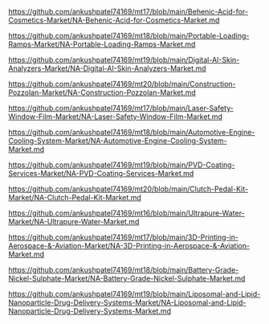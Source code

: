 <p><a href="https://github.com/ankushpatel74169/mt17/blob/main/Behenic-Acid-for-Cosmetics-Market/NA-Behenic-Acid-for-Cosmetics-Market.md">https://github.com/ankushpatel74169/mt17/blob/main/Behenic-Acid-for-Cosmetics-Market/NA-Behenic-Acid-for-Cosmetics-Market.md</a></p><p><a href="https://github.com/ankushpatel74169/mt18/blob/main/Portable-Loading-Ramps-Market/NA-Portable-Loading-Ramps-Market.md">https://github.com/ankushpatel74169/mt18/blob/main/Portable-Loading-Ramps-Market/NA-Portable-Loading-Ramps-Market.md</a></p><p><a href="https://github.com/ankushpatel74169/mt19/blob/main/Digital-AI-Skin-Analyzers-Market/NA-Digital-AI-Skin-Analyzers-Market.md">https://github.com/ankushpatel74169/mt19/blob/main/Digital-AI-Skin-Analyzers-Market/NA-Digital-AI-Skin-Analyzers-Market.md</a></p><p><a href="https://github.com/ankushpatel74169/mt20/blob/main/Construction-Pozzolan-Market/NA-Construction-Pozzolan-Market.md">https://github.com/ankushpatel74169/mt20/blob/main/Construction-Pozzolan-Market/NA-Construction-Pozzolan-Market.md</a></p><p><a href="https://github.com/ankushpatel74169/mt17/blob/main/Laser-Safety-Window-Film-Market/NA-Laser-Safety-Window-Film-Market.md">https://github.com/ankushpatel74169/mt17/blob/main/Laser-Safety-Window-Film-Market/NA-Laser-Safety-Window-Film-Market.md</a></p><p><a href="https://github.com/ankushpatel74169/mt18/blob/main/Automotive-Engine-Cooling-System-Market/NA-Automotive-Engine-Cooling-System-Market.md">https://github.com/ankushpatel74169/mt18/blob/main/Automotive-Engine-Cooling-System-Market/NA-Automotive-Engine-Cooling-System-Market.md</a></p><p><a href="https://github.com/ankushpatel74169/mt19/blob/main/PVD-Coating-Services-Market/NA-PVD-Coating-Services-Market.md">https://github.com/ankushpatel74169/mt19/blob/main/PVD-Coating-Services-Market/NA-PVD-Coating-Services-Market.md</a></p><p><a href="https://github.com/ankushpatel74169/mt20/blob/main/Clutch-Pedal-Kit-Market/NA-Clutch-Pedal-Kit-Market.md">https://github.com/ankushpatel74169/mt20/blob/main/Clutch-Pedal-Kit-Market/NA-Clutch-Pedal-Kit-Market.md</a></p><p><a href="https://github.com/ankushpatel74169/mt16/blob/main/Ultrapure-Water-Market/NA-Ultrapure-Water-Market.md">https://github.com/ankushpatel74169/mt16/blob/main/Ultrapure-Water-Market/NA-Ultrapure-Water-Market.md</a></p><p><a href="https://github.com/ankushpatel74169/mt17/blob/main/3D-Printing-in-Aerospace-&-Aviation-Market/NA-3D-Printing-in-Aerospace-&-Aviation-Market.md">https://github.com/ankushpatel74169/mt17/blob/main/3D-Printing-in-Aerospace-&-Aviation-Market/NA-3D-Printing-in-Aerospace-&-Aviation-Market.md</a></p><p><a href="https://github.com/ankushpatel74169/mt18/blob/main/Battery-Grade-Nickel-Sulphate-Market/NA-Battery-Grade-Nickel-Sulphate-Market.md">https://github.com/ankushpatel74169/mt18/blob/main/Battery-Grade-Nickel-Sulphate-Market/NA-Battery-Grade-Nickel-Sulphate-Market.md</a></p><p><a href="https://github.com/ankushpatel74169/mt19/blob/main/Liposomal-and-Lipid-Nanoparticle-Drug-Delivery-Systems-Market/NA-Liposomal-and-Lipid-Nanoparticle-Drug-Delivery-Systems-Market.md">https://github.com/ankushpatel74169/mt19/blob/main/Liposomal-and-Lipid-Nanoparticle-Drug-Delivery-Systems-Market/NA-Liposomal-and-Lipid-Nanoparticle-Drug-Delivery-Systems-Market.md</a></p>
